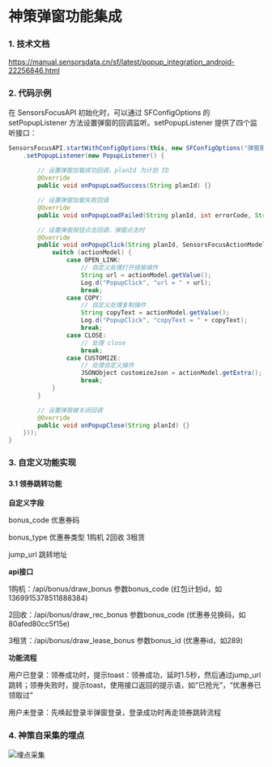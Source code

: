 # 神策弹窗功能集成

### 1. 技术文档

https://manual.sensorsdata.cn/sf/latest/popup_integration_android-22256846.html

### 2. 代码示例

在 SensorsFocusAPI 初始化时，可以通过 SFConfigOptions 的 setPopupListener 方法设置弹窗的回调监听。setPopupListener 提供了四个监听接口：

``` java
SensorsFocusAPI.startWithConfigOptions(this, new SFConfigOptions("弹窗服务端地址")
    .setPopupListener(new PopupListener() {
       
        // 设置弹窗加载成功回调，planId 为计划 ID
		@Override
        public void onPopupLoadSuccess(String planId) {} 

        // 设置弹窗加载失败回调 
		@Override
        public void onPopupLoadFailed(String planId, int errorCode, String errorMessage) {}

		// 设置弹窗按钮点击回调，弹窗点击时
        @Override
        public void onPopupClick(String planId, SensorsFocusActionModel actionModel) {
		    switch (actionModel) {
                case OPEN_LINK:
                    // 自定义处理打开链接操作
                    String url = actionModel.getValue();
                    Log.d("PopupClick", "url = " + url);
                    break;
                case COPY:
                    // 自定义处理复制操作
                    String copyText = actionModel.getValue();
                    Log.d("PopupClick", "copyText = " + copyText);
                    break;
                case CLOSE:
                    // 处理 close
                    break;
                case CUSTOMIZE:
                    // 处理自定义操作
                    JSONObject customizeJson = actionModel.getExtra();
                    break;
            }
		}

		// 设置弹窗被关闭回调
        @Override
        public void onPopupClose(String planId) {}
    }));
} 
```

### 3. 自定义功能实现

#### 3.1 领券跳转功能

**自定义字段**

bonus_code  优惠券码

bonus_type   优惠券类型 1购机 2回收 3租赁

jump_url        跳转地址

**api接口**

1购机：/api/bonus/draw_bonus          参数bonus_code (红包计划id，如1369915378511888384)

2回收：/api/bonus/draw_rec_bonus    参数bonus_code (优惠券兑换码，如80afed80cc5f15e)

3租赁：/api/bonus/draw_lease_bonus 参数bonus_id (优惠券id，如289)

**功能流程**

用户已登录：领券成功时，提示toast：领券成功，延时1.5秒，然后通过jump_url跳转；领券失败时，提示toast，使用接口返回的提示语，如“已抢光”，“优惠券已领取过”

用户未登录：先唤起登录半弹窗登录，登录成功时再走领券跳转流程

### 4. 神策自采集的埋点

![埋点采集](https://cdn.jsdelivr.net/gh/wangzhiyuan1221/blogger@main/static_files/img/20210312160036.png)